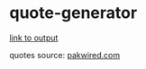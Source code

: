 # quote-generator

[link to output](https://programmer2215.github.io/quote-generator/)

quotes source: [pakwired.com](https://pakwired.com/100-best-quotes-time/)
